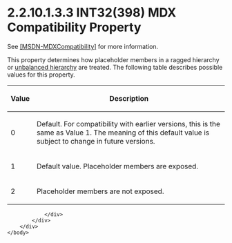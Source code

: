 <html dir="LTR" xmlns:mshelp="http://msdn.microsoft.com/mshelp" xmlns:ddue="http://ddue.schemas.microsoft.com/authoring/2003/5" xmlns:xlink="http://www.w3.org/1999/xlink" xmlns:tool="http://www.microsoft.com/tooltip">
    <head>
        <meta http-equiv="Content-Type" content="text/html; CHARSET=utf-8"></meta>
        <meta name="save" content="history"></meta>
        <title>2.2.10.1.3.3 INT32(398) MDX Compatibility Property</title>
        <xml>
            <mshelp:toctitle title="2.2.10.1.3.3 INT32(398) MDX Compatibility Property"></mshelp:toctitle>
            <mshelp:rltitle title="[MS-SSAS8]: INT32(398) MDX Compatibility Property"></mshelp:rltitle>
            <mshelp:keyword index="A" term="d3c296dd-3e61-47bd-b63a-03ad7dc4542a"></mshelp:keyword>
            <mshelp:attr name="DCSext.ContentType" value="open specification"></mshelp:attr>
            <mshelp:attr name="AssetID" value="d3c296dd-3e61-47bd-b63a-03ad7dc4542a"></mshelp:attr>
            <mshelp:attr name="TopicType" value="kbRef"></mshelp:attr>
            <mshelp:attr name="DCSext.Title" value="[MS-SSAS8]: INT32(398) MDX Compatibility Property" />
        </xml>
    </head>
    <body>
        <div id="header">
            <h1 class="heading">2.2.10.1.3.3 INT32(398) MDX Compatibility Property</h1>
        </div>
        <div id="mainSection">
            <div id="mainBody">
                <div id="allHistory" class="saveHistory"></div>
                <div id="sectionSection0" class="section" name="collapseableSection">
                    

<p>See <a href="https://go.microsoft.com/fwlink/?linkid=864707">[MSDN-MDXCompatibility]</a>
for more information.</p>

<p>This property determines how placeholder members in a ragged
hierarchy or <a href="c527450b-f5bd-424b-8c98-ba6365288f35.md#gt_2448b817-7714-4fa7-ab61-2aa0b9efa537">unbalanced
hierarchy</a> are treated. The following table describes possible values for
this property.</p>

<table>
 <thead>
  <tr>
   <th>
   <p>Value</p>
   </th>
   <th>
   <p>Description</p>
   </th>
  </tr>
 </thead>
 <tr>
  <td>
  <p>0</p>
  </td>
  <td>
  <p>Default. For compatibility with earlier versions, this
  is the same as Value 1. The meaning of this default value is subject to
  change in future versions.</p>
  </td>
 </tr>
 <tr>
  <td>
  <p>1</p>
  </td>
  <td>
  <p>Default value. Placeholder members are exposed.</p>
  </td>
 </tr>
 <tr>
  <td>
  <p>2</p>
  </td>
  <td>
  <p>Placeholder members are not exposed.</p>
  </td>
 </tr>
</table>

<p> </p>


                </div>
            </div>
        </div>
    </body>
</html>
